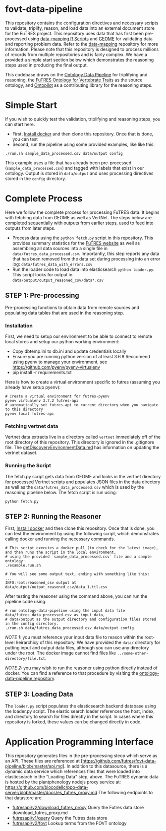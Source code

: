# fovt-data-pipeline

This repository contains the configuration directives and necessary scripts to validate, triplify, reason, and load data into an external document store for the FuTRES project.  This repository uses data that has first been pre-processed using [data-mapping R Scripts](https://github.com/futres/fovt-data-mapping) and [GEOME](https://geome-db.org/) for validating data and reporting problem data.  Refer to the [data-mapping](https://github.com/futres/fovt-data-mapping) repository for more information.  Please note that this repository is designed to process millions of records from multiple repositories and is fairly complex.  We have a provided a simple start section below which demonstrates the reasoning steps used in producing the final output.  

This codebase draws on the [Ontology Data Pipeline](https://github.com/biocodellc/ontology-data-pipeline) for triplifying and reasoning, the [FuTRES Ontology for Vertebrate Traits](https://github.com/futres/fovt) as the source ontology, and [Ontopilot](https://github.com/stuckyb/ontopilot) as a contributing library for the reasoning steps. 

# Simple Start
If you wish to quickly test the validation, triplifying and reasoning steps, you can start here.    
  * First, [Install docker](https://docs.docker.com/install/) and then clone this repository.  Once that is done, you can test
  * Second, run the pipeline using some provided examples, like  like this:
```
./run.sh sample_data_processed.csv data/output config
```
This example uses a file that has already been pre-processed (`sample_data_processed.csv`) and tagged with labels that exist in our ontology.  Output is stored in `data/output` and uses processing directives stored in the `config` directory.

# Complete Process 
Here we follow the complete process for processing FuTRES data.  It begins with fetching data from GEOME as well as VertNet.  The steps below are completed sequentially with outputs from earlier steps, used to feed into outputs from later steps.

 * Process data using the ```python fetch.py``` script in this repository.  This provides summary statistics for the [FuTRES website](https://futres.org/) as well as assembling all data sources into a single file in `data/futres_data_processed.csv`.  Importantly, this step reports any data that has been removed from the data set during processing into an error log: `data/futres_data_with_errors.csv`
  * Run the loader code to load data into elasticsearch ```python loader.py```. This script looks for output in `data/output/output_reasoned_csv/data*.csv`

## STEP 1: Pre-processing
Pre-processing functions to obtain data from remote sources and populating data tables that are used in the reasoning step.

### Installation
First, we need to setup our environment to be able to connect to remote local stores and setup our python working environment:

  * Copy dbtemp.ini to db.ini and update credentials locally
  * Ensure you are running python version of at least 3.6.8  Reccomend using pyenv to manage your environment, see https://github.com/pyenv/pyenv-virtualenv
  * pip install -r requirements.txt

Here is how to create a virtual environment specific to futres (assuming you already have setup pyenv):
```
# Create a virtual environment for futres-pyenv
pyenv virtualenv 3.7.2 futres-api
# automatically set futres-api to current directory when you navigate to this directory
pyenv local futres-api
```

### Fetching vertnet data
Vertnet data extracts live in a directory called `vertnet` immediately off of the root directory of this repository.
This directory is ignored in the .gitignore file.  The [getDiscoveryEnvironmentData.md](getDiscoveryEnvironmentData.md) has
information on updating the vertnet dataset.

### Running the Script
The fetch.py script gets data from GEOME and looks in the vertnet directory for
processed Vertnet scripts and populates JSON files in the data directory as well
as the `data/futres_data_processed.csv` which is used by the reasoning pipeline below.
The fetch script is run using:

```
python fetch.py
```

## STEP 2: Running the Reasoner
First, [Install docker](https://docs.docker.com/install/) and then clone this repository.  Once that is done, you can test
the environment by using the following script, which demonstrates calling docker and running the necessary commands. 

```
# This script executes a docker pull (to check for the latest image), and then runs the script in the local environment,
# using the provided `sample_data_processed.csv` file and a sample ontology:
./example.run.sh

# You will see some output text, ending with something like this:
...
INFO:root:reasoned_csv output at data/output/output_reasoned_csv/data_1.ttl.csv
```

After testing the reasoner using the command above, you can run the pipeline code using:

```
# run ontology-data-pipeline using the input data file data/futres_data_processed.csv as input data,
# data/output as the output directory and configuration files stored in the config directory.
./run.sh data/futres_data_processed.csv data/output config
```

*NOTE 1:* you must reference your input data file to reason within the root-level heirarchicy of this repository. We have provided the `data/` directory for putting input and output data files, although you can use any directory under the root.
The docker image cannot find files like `../some-other-directory/file.txt`. 

*NOTE 2:*  you may wish to run the reasoner using python directly instead of docker.  You can find a reference to that procedure by visiting the [ontology-data-pipeline repository](https://github.com/biocodellc/ontology-data-pipeline).

## STEP 3: Loading Data

The `loader.py` script populates the elasticsearch backend database using the loader.py script.  The elastic search loader references the host, index, and directory to search for files directly in the script.  In cases where this repository is forked, these values can be changed directly in code.

# Application Programming Interface
This repository generates files in the pre-processing steop which serve as an API.  These files are referenced at [https://github.com/futres/fovt-data-pipeline/blob/master/api.md].  In addition to this datasource, there is a dynamic data service which references files that were loaded into elasticsearch in the "Loading Data" step, above.  The FuTRES dynamic data is hosted by the plantphenology nodejs proxy service at:
https://github.com/biocodellc/ppo-data-server/blob/master/docs/es_futres_proxy.md   The following endpoints to that datastore are:

  *  [futresapi/v2/download_futres_proxy](https://github.com/biocodellc/ppo-data-server/blob/master/docs/download_futres_proxy.md) Query the Futres data store download_futres_proxy.md
  *  [futresapi/v1/query](https://github.com/biocodellc/ppo-data-server/blob/master/docs/es_futres_proxy.md) Query the Futres data store 
  *  [futresapi/v2/fovt](https://github.com/biocodellc/ppo-data-server/blob/master/docs/futres_ontology_proxy.md) Lookup terms from the FOVT ontology

 






